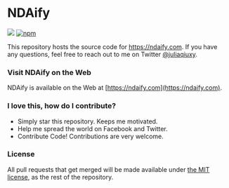 # NDAify

![](https://github.com/ndaify/ndaify-web/workflows/NDAify%20CI/badge.svg) [![npm](https://img.shields.io/github/license/ndaify/ndaify-web.svg)](https://github.com/ndaify/ndaify-web/blob/master/LICENSE.md)

This repository hosts the source code for https://ndaify.com. If you have any questions, feel free to reach out to me on Twitter [@juliaqiuxy](https://twitter.com/juliaqiuxy).

### Visit NDAify on the Web

NDAify is available on the Web at [https://ndaify.com](https://ndaify.com).

<a name="contributing"/>

### I love this, how do I contribute?

* Simply star this repository. Keeps me motivated.
* Help me spread the world on Facebook and Twitter.
* Contribute Code! Contributions are very welcome.

<a name="license"/>

### License
All pull requests that get merged will be made available under [the MIT license](https://github.com/ndaify/ndaify-web/blob/master/LICENSE.md), as the rest of the repository.
